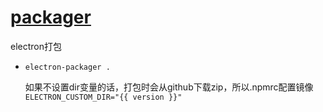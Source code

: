 # [packager](https://github.com/electron/electron-packager)

electron打包

- `electron-packager .`

    如果不设置dir变量的话，打包时会从github下载zip，所以.npmrc配置镜像`ELECTRON_CUSTOM_DIR="{{ version }}"`